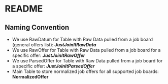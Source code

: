 # README

## Naming Convention

* We use RawDatum for Table with Raw Data pulled from a job board (general offers list): __*JustJoinItRawData*__
* We use RawOffer for Table with Raw Data pulled from a job board for a specific offer: __*JustJoinItRawOffer*__
* We use ParsedOffer for Table with Raw Data pulled from a job board for a specific offer: __*JustJoinItParsedOffer*__
* Main Table to store normalized job offers for all supported job boards: __NormalizedOffer__
